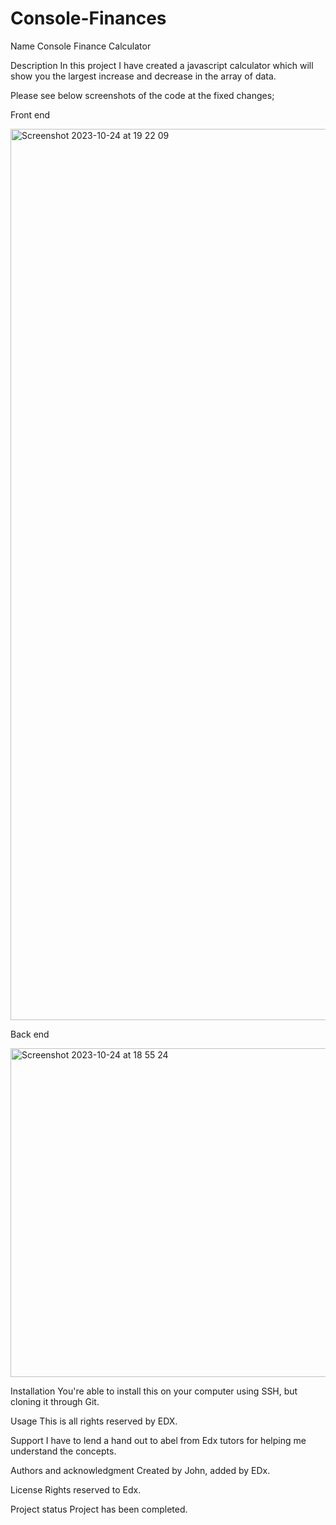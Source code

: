 # Console-Finances

Name
Console Finance Calculator

Description
In this project I have created a javascript calculator which will show you the largest increase and decrease in the array of data. 

Please see below screenshots of the code at the fixed changes; 

Front end

<img width="1426" alt="Screenshot 2023-10-24 at 19 22 09" src="https://github.com/Futurefree/Console-Finances/assets/80590464/c926e2c9-c262-4c63-b02d-e32c229d7aea">


Back end


<img width="526" alt="Screenshot 2023-10-24 at 18 55 24" src="https://github.com/Futurefree/Console-Finances/assets/80590464/fe8704e7-4925-4e2d-b37d-1573226a224d">



Installation
You're able to install this on your computer using SSH, but cloning it through Git. 

Usage
This is all rights reserved by EDX. 

Support
I have to lend a hand out to abel from Edx tutors for helping me understand the concepts. 

Authors and acknowledgment
Created by John, added by EDx. 

License
Rights reserved to Edx. 

Project status
Project has been completed. 
